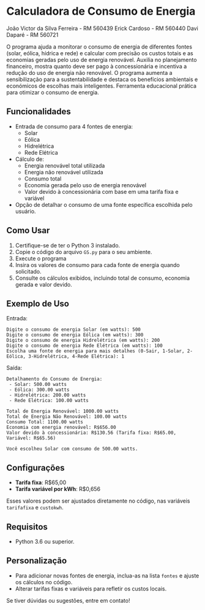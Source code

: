 
# Calculadora de Consumo de Energia
João Victor da Silva Ferreira - RM 560439
Erick Cardoso - RM 560440
Davi Daparé - RM 560721

O programa ajuda a monitorar o consumo de energia de diferentes fontes (solar, eólica, hídrica e rede) e calcular com precisão os custos totais e as economias geradas pelo uso de energia renovável. Auxilia no planejamento financeiro, mostra quanto deve ser pago à concessionária e incentiva a redução do uso de energia não renovável. O programa aumenta a sensibilização para a sustentabilidade e destaca os benefícios ambientais e económicos de escolhas mais inteligentes. Ferramenta educacional prática para otimizar o consumo de energia.

## Funcionalidades

- Entrada de consumo para 4 fontes de energia:
  - Solar
  - Eólica
  - Hidrelétrica
  - Rede Elétrica
- Cálculo de:
  - Energia renovável total utilizada
  - Energia não renovável utilizada
  - Consumo total
  - Economia gerada pelo uso de energia renovável
  - Valor devido à concessionária com base em uma tarifa fixa e variável
- Opção de detalhar o consumo de uma fonte específica escolhida pelo usuário.

## Como Usar

1. Certifique-se de ter o Python 3 instalado.
2. Copie o código do arquivo `GS.py` para o seu ambiente.
3. Execute o programa
4. Insira os valores de consumo para cada fonte de energia quando solicitado.
5. Consulte os cálculos exibidos, incluindo total de consumo, economia gerada e valor devido.

## Exemplo de Uso

Entrada:
```
Digite o consumo de energia Solar (em watts): 500
Digite o consumo de energia Eólica (em watts): 300
Digite o consumo de energia Hidrelétrica (em watts): 200
Digite o consumo de energia Rede Elétrica (em watts): 100
Escolha uma fonte de energia para mais detalhes (0-Sair, 1-Solar, 2-Eólica, 3-Hidrelétrica, 4-Rede Elétrica): 1
```

Saída:
```
Detalhamento do Consumo de Energia:
 - Solar: 500.00 watts
 - Eólica: 300.00 watts
 - Hidrelétrica: 200.00 watts
 - Rede Elétrica: 100.00 watts

Total de Energia Renovável: 1000.00 watts
Total de Energia Não Renovável: 100.00 watts
Consumo Total: 1100.00 watts
Economia com energia renovável: R$656.00
Valor devido à concessionária: R$130.56 (Tarifa fixa: R$65.00, Variável: R$65.56)

Você escolheu Solar com consumo de 500.00 watts.
```

## Configurações

- **Tarifa fixa**: R$65,00
- **Tarifa variável por kWh**: R$0,656

Esses valores podem ser ajustados diretamente no código, nas variáveis `tarifafixa` e `custokwh`.

## Requisitos

- Python 3.6 ou superior.

## Personalização

- Para adicionar novas fontes de energia, inclua-as na lista `fontes` e ajuste os cálculos no código.
- Alterar tarifas fixas e variáveis para refletir os custos locais.

Se tiver dúvidas ou sugestões, entre em contato! 
